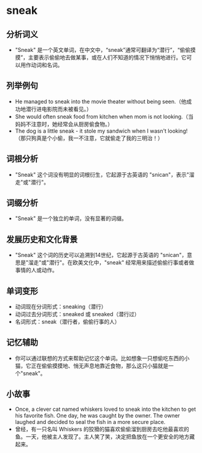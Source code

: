 # sneak

## 分析词义

  

*   "Sneak" 是一个英文单词，在中文中，“sneak”通常可翻译为“潜行”，“偷偷摸摸”，主要表示偷偷地去做某事，或在人们不知道的情况下悄悄地进行。它可以用作动词和名词。

  

## 列举例句

  

*   He managed to sneak into the movie theater without being seen.（他成功地潜行进电影院而未被看见。）
*   She would often sneak food from kitchen when mom is not looking.（当妈妈不注意时，她经常会从厨房偷食物。）
*   The dog is a little sneak - it stole my sandwich when I wasn't looking!（那只狗真是个小偷，我一不注意，它就偷走了我的三明治！）

  

## 词根分析

  

*   "Sneak" 这个词没有明显的词根衍生，它起源于古英语的 "snican"，表示"溜走"或"潜行"。

  

## 词缀分析

  

*   "Sneak" 是一个独立的单词，没有显著的词缀。

  

## 发展历史和文化背景

  

*   "Sneak" 这个词的历史可以追溯到14世纪，它起源于古英语的 "snican"，意思是"溜走"或"潜行"。在欧美文化中，"sneak" 经常用来描述偷偷行事或者做事情的人或动作。

  

## 单词变形

  

*   动词现在分词形式：sneaking（潜行）
*   动词过去分词形式：sneaked 或 sneaked（潜行过）
*   名词形式：sneak（潜行者，偷偷行事的人）

  

## 记忆辅助

  

*   你可以通过联想的方式来帮助记忆这个单词。比如想象一只想偷吃东西的小猫，它正在偷偷摸摸地、悄无声息地靠近食物，那么这只小猫就是一个"sneak"。

  

## 小故事

  

*   Once, a clever cat named whiskers loved to sneak into the kitchen to get his favorite fish. One day, he was caught by the owner. The owner laughed and decided to seal the fish in a more secure place.
*   曾经，有一只名叫 Whiskers 的狡猾的猫喜欢偷偷溜到厨房去吃他最喜欢的鱼。一天，他被主人发现了。主人笑了笑，决定把鱼放在一个更安全的地方藏起来。
